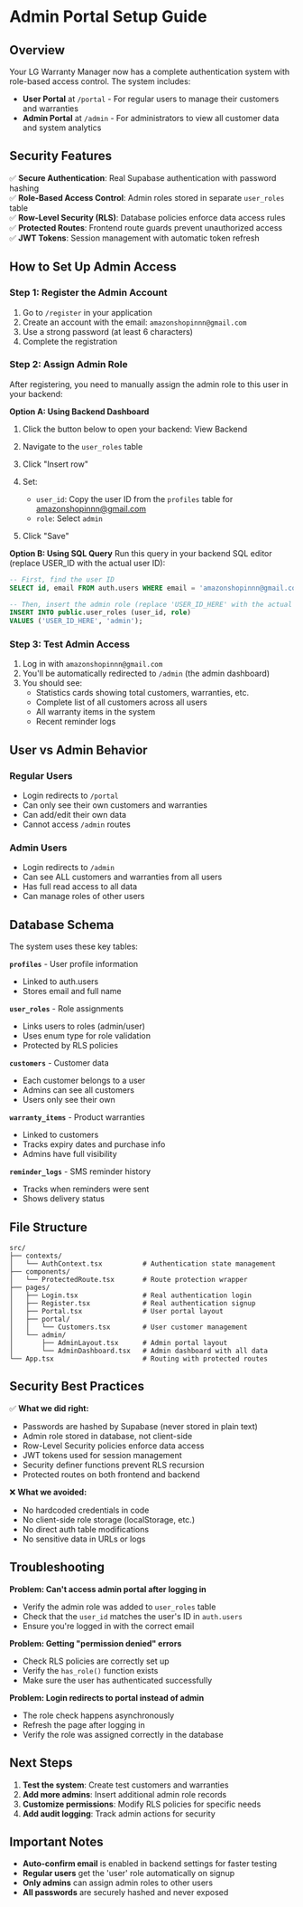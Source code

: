 # Admin Portal Setup Guide

## Overview
Your LG Warranty Manager now has a complete authentication system with role-based access control. The system includes:
- **User Portal** at `/portal` - For regular users to manage their customers and warranties
- **Admin Portal** at `/admin` - For administrators to view all customer data and system analytics

## Security Features
✅ **Secure Authentication**: Real Supabase authentication with password hashing  
✅ **Role-Based Access Control**: Admin roles stored in separate `user_roles` table  
✅ **Row-Level Security (RLS)**: Database policies enforce data access rules  
✅ **Protected Routes**: Frontend route guards prevent unauthorized access  
✅ **JWT Tokens**: Session management with automatic token refresh  

## How to Set Up Admin Access

### Step 1: Register the Admin Account
1. Go to `/register` in your application
2. Create an account with the email: `amazonshopinnn@gmail.com`
3. Use a strong password (at least 6 characters)
4. Complete the registration

### Step 2: Assign Admin Role
After registering, you need to manually assign the admin role to this user in your backend:

**Option A: Using Backend Dashboard**
1. Click the button below to open your backend:
   <lov-actions>
     <lov-open-backend>View Backend</lov-open-backend>
   </lov-actions>

2. Navigate to the `user_roles` table
3. Click "Insert row"
4. Set:
   - `user_id`: Copy the user ID from the `profiles` table for amazonshopinnn@gmail.com
   - `role`: Select `admin`
5. Click "Save"

**Option B: Using SQL Query**
Run this query in your backend SQL editor (replace USER_ID with the actual user ID):
```sql
-- First, find the user ID
SELECT id, email FROM auth.users WHERE email = 'amazonshopinnn@gmail.com';

-- Then, insert the admin role (replace 'USER_ID_HERE' with the actual ID)
INSERT INTO public.user_roles (user_id, role)
VALUES ('USER_ID_HERE', 'admin');
```

### Step 3: Test Admin Access
1. Log in with `amazonshopinnn@gmail.com`
2. You'll be automatically redirected to `/admin` (the admin dashboard)
3. You should see:
   - Statistics cards showing total customers, warranties, etc.
   - Complete list of all customers across all users
   - All warranty items in the system
   - Recent reminder logs

## User vs Admin Behavior

### Regular Users
- Login redirects to `/portal`
- Can only see their own customers and warranties
- Can add/edit their own data
- Cannot access `/admin` routes

### Admin Users
- Login redirects to `/admin`
- Can see ALL customers and warranties from all users
- Has full read access to all data
- Can manage roles of other users

## Database Schema

The system uses these key tables:

**`profiles`** - User profile information
- Linked to auth.users
- Stores email and full name

**`user_roles`** - Role assignments
- Links users to roles (admin/user)
- Uses enum type for role validation
- Protected by RLS policies

**`customers`** - Customer data
- Each customer belongs to a user
- Admins can see all customers
- Users only see their own

**`warranty_items`** - Product warranties
- Linked to customers
- Tracks expiry dates and purchase info
- Admins have full visibility

**`reminder_logs`** - SMS reminder history
- Tracks when reminders were sent
- Shows delivery status

## File Structure

```
src/
├── contexts/
│   └── AuthContext.tsx          # Authentication state management
├── components/
│   └── ProtectedRoute.tsx       # Route protection wrapper
├── pages/
│   ├── Login.tsx                # Real authentication login
│   ├── Register.tsx             # Real authentication signup
│   ├── Portal.tsx               # User portal layout
│   ├── portal/
│   │   └── Customers.tsx        # User customer management
│   └── admin/
│       ├── AdminLayout.tsx      # Admin portal layout
│       └── AdminDashboard.tsx   # Admin dashboard with all data
└── App.tsx                      # Routing with protected routes
```

## Security Best Practices

✅ **What we did right:**
- Passwords are hashed by Supabase (never stored in plain text)
- Admin role stored in database, not client-side
- Row-Level Security policies enforce data access
- JWT tokens used for session management
- Security definer functions prevent RLS recursion
- Protected routes on both frontend and backend

❌ **What we avoided:**
- No hardcoded credentials in code
- No client-side role storage (localStorage, etc.)
- No direct auth table modifications
- No sensitive data in URLs or logs

## Troubleshooting

**Problem: Can't access admin portal after logging in**
- Verify the admin role was added to `user_roles` table
- Check that the `user_id` matches the user's ID in `auth.users`
- Ensure you're logged in with the correct email

**Problem: Getting "permission denied" errors**
- Check RLS policies are correctly set up
- Verify the `has_role()` function exists
- Make sure the user has authenticated successfully

**Problem: Login redirects to portal instead of admin**
- The role check happens asynchronously
- Refresh the page after logging in
- Verify the role was assigned correctly in the database

## Next Steps

1. **Test the system**: Create test customers and warranties
2. **Add more admins**: Insert additional admin role records
3. **Customize permissions**: Modify RLS policies for specific needs
4. **Add audit logging**: Track admin actions for security

## Important Notes

- **Auto-confirm email** is enabled in backend settings for faster testing
- **Regular users** get the 'user' role automatically on signup
- **Only admins** can assign admin roles to other users
- **All passwords** are securely hashed and never exposed